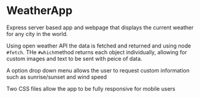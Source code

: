 # WeatherApp

Express server based app and webpage that displays the current weather for any city in the world.

Using open weather API the data is fetched and returned and using node `#fetch`.  THe `#which`method returns each object individually, allowing for custom images and text to be sent with peice of data. 

A option drop down menu allows the user to request custom information such as sunrise/sunset and wind speed

Two CSS files allow the app to be fully responsive for mobile users 

